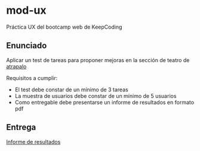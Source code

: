 # mod-ux

Práctica UX del bootcamp web de KeepCoding

## Enunciado

Aplicar un test de tareas para proponer mejoras en la sección de
teatro de [atrapalo](https://www.atrapalo.com/entradas/teatro-y-danza/)

Requisitos a cumplir:
- El test debe constar de un mínimo de 3 tareas
- La muestra de usuarios debe constar de un mínimo de 5 usuarios
- Como entregable debe presentarse un informe de resultados en formato pdf

## Entrega

[Informe de resultados](https://github.com/bri06/mod-ux/blob/master/practica-mod-ux.pdf)
